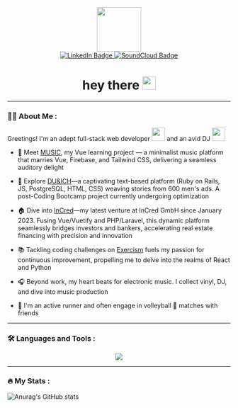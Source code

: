 <div id="header" align="center">
  <img src="https://media.giphy.com/media/3C55oUiJteHW8/giphy.gif" width="100"/>
  <div id="badges">
    <a href="https://www.linkedin.com/in/denis-kolokolov/">
      <img src="https://img.shields.io/badge/LinkedIn-blue?style=for-the-badge&logo=linkedin&logoColor=white" alt="LinkedIn Badge"/>
    </a>
    <a href="https://soundcloud.com/escapist_berlin">
      <img src="https://img.shields.io/badge/SoundCloud-orange?style=for-the-badge&logo=soundcloud&logoColor=white" alt="SoundCloud Badge"/>
    </a>
  </div>
  <h1>
    hey there
    <img src="https://media.giphy.com/media/hvRJCLFzcasrR4ia7z/giphy.gif" width="30px"/>
  </h1>
</div>

---

### :man_technologist: About Me :
Greetings! I'm an adept full-stack web developer <img src="https://media.giphy.com/media/5ndklThG9vUUdTmgMn/giphy.gif" width="30"> and an avid DJ <img src="https://media.giphy.com/media/U3D4DHR7trnOrh26uA/giphy.gif" width="30">

- :musical_note: Meet <a href="https://music-app-zeta-liard.vercel.app/">MUSIC</a>, my Vue learning project — a minimalist music platform that marries Vue, Firebase, and Tailwind CSS, delivering a seamless auditory delight

- :telescope: Explore <a href="http://duundich.herokuapp.com/">DU&ICH</a>—a captivating text-based platform (Ruby on Rails, JS, PostgreSQL, HTML, CSS) weaving stories from 600 men's ads. A post-Coding Bootcamp project currently undergoing optimization

- :house: Dive into <a href="https://app.incred.de/">InCred</a>—my latest venture at InCred GmbH since January 2023. Fusing Vue/Vuetify and PHP/Laravel, this dynamic platform seamlessly bridges investors and bankers, accelerating real estate financing with precision and innovation

- :books: Tackling coding challenges on <a href="https://exercism.org/profiles/escapist-berlin/solutions">Exercism</a> fuels my passion for continuous improvement, propelling me to delve into the realms of React and Python

- :headphones: Beyond work, my heart beats for electronic music. I collect vinyl, DJ, and dive into music production

- :runner: I'm an active runner and often engage in volleyball :volleyball: matches with friends

---

### :hammer_and_wrench: Languages and Tools :

<p align="center">
  <a href="https://skillicons.dev">
    <img src="https://skillicons.dev/icons?i=js,react,ruby,rails,html,css,sass,bootstrap,postgres,mongodb,nodejs,webpack,git,github,heroku,figma,ps,discord,codepen,ableton&perline=20" />
  </a>
</p>

---

### :fire: My Stats :

![Anurag's GitHub stats](https://github-readme-stats.vercel.app/api?username=escapist-berlin&theme=vue-dark&show_icons=true)
